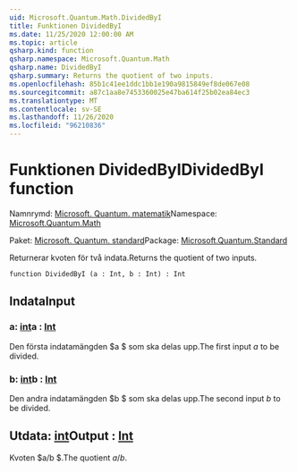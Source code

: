 ```yaml
---
uid: Microsoft.Quantum.Math.DividedByI
title: Funktionen DividedByI
ms.date: 11/25/2020 12:00:00 AM
ms.topic: article
qsharp.kind: function
qsharp.namespace: Microsoft.Quantum.Math
qsharp.name: DividedByI
qsharp.summary: Returns the quotient of two inputs.
ms.openlocfilehash: 85b1c41ee1ddc1bb1e190a9815849ef8de067e08
ms.sourcegitcommit: a87c1aa8e7453360025e47ba614f25b02ea84ec3
ms.translationtype: MT
ms.contentlocale: sv-SE
ms.lasthandoff: 11/26/2020
ms.locfileid: "96210836"
---
```

# <a name="dividedbyi-function"></a><span data-ttu-id="c802c-102">Funktionen DividedByI</span><span class="sxs-lookup"><span data-stu-id="c802c-102">DividedByI function</span></span>

<span data-ttu-id="c802c-103">Namnrymd: [Microsoft. Quantum. matematik](xref:Microsoft.Quantum.Math)</span><span class="sxs-lookup"><span data-stu-id="c802c-103">Namespace: [Microsoft.Quantum.Math](xref:Microsoft.Quantum.Math)</span></span>

<span data-ttu-id="c802c-104">Paket: [Microsoft. Quantum. standard](https://nuget.org/packages/Microsoft.Quantum.Standard)</span><span class="sxs-lookup"><span data-stu-id="c802c-104">Package: [Microsoft.Quantum.Standard](https://nuget.org/packages/Microsoft.Quantum.Standard)</span></span>


<span data-ttu-id="c802c-105">Returnerar kvoten för två indata.</span><span class="sxs-lookup"><span data-stu-id="c802c-105">Returns the quotient of two inputs.</span></span>

```qsharp
function DividedByI (a : Int, b : Int) : Int
```


## <a name="input"></a><span data-ttu-id="c802c-106">Indata</span><span class="sxs-lookup"><span data-stu-id="c802c-106">Input</span></span>

### <a name="a--int"></a><span data-ttu-id="c802c-107">a: [int](xref:microsoft.quantum.lang-ref.int)</span><span class="sxs-lookup"><span data-stu-id="c802c-107">a : [Int](xref:microsoft.quantum.lang-ref.int)</span></span>

<span data-ttu-id="c802c-108">Den första indatamängden $a $ som ska delas upp.</span><span class="sxs-lookup"><span data-stu-id="c802c-108">The first input $a$ to be divided.</span></span>


### <a name="b--int"></a><span data-ttu-id="c802c-109">b: [int](xref:microsoft.quantum.lang-ref.int)</span><span class="sxs-lookup"><span data-stu-id="c802c-109">b : [Int](xref:microsoft.quantum.lang-ref.int)</span></span>

<span data-ttu-id="c802c-110">Den andra indatamängden $b $ som ska delas upp.</span><span class="sxs-lookup"><span data-stu-id="c802c-110">The second input $b$ to be divided.</span></span>



## <a name="output--int"></a><span data-ttu-id="c802c-111">Utdata: [int](xref:microsoft.quantum.lang-ref.int)</span><span class="sxs-lookup"><span data-stu-id="c802c-111">Output : [Int](xref:microsoft.quantum.lang-ref.int)</span></span>

<span data-ttu-id="c802c-112">Kvoten $a/b $.</span><span class="sxs-lookup"><span data-stu-id="c802c-112">The quotient $a / b$.</span></span>